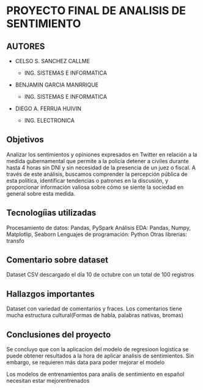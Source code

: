 # PROYECTO FINAL DE ANALISIS DE SENTIMIENTO
## AUTORES
* CELSO S. SANCHEZ CALLME
   * ING. SISTEMAS E INFORMATICA

* BENJAMIN GARCIA MANRRIQUE
   * ING. SISTEMAS E INFORMATICA

* DIEGO A. FERRUA HUIVIN
   * ING. ELECTRONICA

## Objetivos
Analizar los sentimientos y opiniones expresados en Twitter en relación a la medida gubernamental que permite a la policía detener a civiles durante hasta 4 horas sin DNI y sin necesidad de la presencia de un juez o fiscal. A través de este análisis, buscamos comprender la percepción pública de esta política, identificar tendencias o patrones en la discusión, y proporcionar información valiosa sobre cómo se siente la sociedad en general sobre esta medida.

## Tecnologíias utilizadas
Procesamiento de datos: Pandas, PySpark
Análisis EDA: Pandas, Numpy, Matplotlip, Seaborn
Lenguajes de programación: Python
Otras librerias: transfo

## Comentario sobre dataset
Dataset CSV descargado el día 10 de octubre con un total de 100 registros

## Hallazgos importantes
Dataset con variedad de comentarios y fraces.
Los comentarios tiene mucha estructura cultural(Formas de habla, palabras nativas, bromas)

## Conclusiones del proyecto
Se concluyo que con la aplicacion del modelo de regresioon logistica se puede obtener resultados a la hora de aplicar analisis de sentimientos. Sin embargo, se requieren más data para poder mejorar el modelo

Los modelos de entrenamientos para analis de sentimiento en español necesitan estar mejorentrenados
